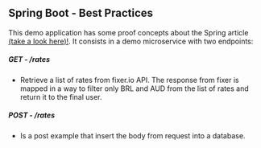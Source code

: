 ## Spring Boot - Best Practices

This demo application has some proof concepts about the Spring article [(take a look here)!](https://marlo-wiki.atlassian.net/wiki/spaces/TEC/pages/55508995/Spring+Boot+Best+Practices). It consists in a demo microservice with two endpoints:

##### GET - /rates
- Retrieve a list of rates from fixer.io API. The response from fixer is mapped in a way to filter only BRL and AUD from the list of rates and return it to the final user.

##### POST - /rates
- Is a post example that insert the body from request into a database. 
